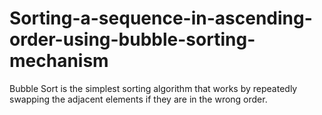 # Sorting-a-sequence-in-ascending-order-using-bubble-sorting-mechanism
Bubble Sort is the simplest sorting algorithm that works by repeatedly swapping the adjacent elements if they are in the wrong order. 
